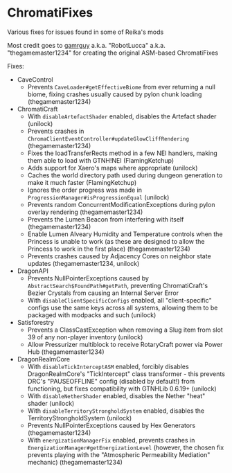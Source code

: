 # ChromatiFixes

Various fixes for issues found in some of Reika's mods

Most credit goes to [gamrguy](https://github.com/gamrguy) a.k.a. "RobotLucca" a.k.a. "thegamemaster1234" for creating the original ASM-based ChromatiFixes

Fixes:
- CaveControl
  - Prevents `CaveLoader#getEffectiveBiome` from ever returning a null biome, fixing crashes usually caused by pylon chunk loading (thegamemaster1234)
- ChromatiCraft
  - With `disableArtefactShader` enabled, disables the Artefact shader (unilock)
  - Prevents crashes in `ChromaClientEventController#updateGlowCliffRendering` (thegamemaster1234)
  - Fixes the loadTransferRects method in a few NEI handlers, making them able to load with GTNH!NEI (FlamingKetchup)
  - Adds support for Xaero's maps where appropriate (unilock)
  - Caches the world directory path used during dungeon generation to make it much faster (FlamingKetchup)
  - Ignores the order progress was made in `ProgressionManager#isProgressionEqual` (unilock)
  - Prevents random ConcurrentModificationExceptions during pylon overlay rendering (thegamemaster1234)
  - Prevents the Lumen Beacon from interfering with itself (thegamemaster1234)
  - Enable Lumen Alveary Humidity and Temperature controls when the Princess is unable to work (as these are designed to allow the Princess to work in the first place) (thegamemaster1234)
  - Prevents crashes caused by Adjacency Cores on neighbor state updates (thegamemaster1234, unilock)
- DragonAPI
  - Prevents NullPointerExceptions caused by `AbstractSearch$FoundPath#getPath`, preventing ChromatiCraft's Bezier Crystals from causing an Internal Server Error
  - With `disableClientSpecificConfigs` enabled, all "client-specific" configs use the same keys across all systems, allowing them to be packaged with modpacks and such (unilock)
- Satisforestry
  - Prevents a ClassCastException when removing a Slug item from slot 39 of any non-player inventory (unilock)
  - Allow Pressurizer multiblock to receive RotaryCraft power via Power Hub (thegamemaster1234)
- DragonRealmCore
  - With `disableTickInterceptASM` enabled, forcibly disables DragonRealmCore's "TickIntercept" class transformer - this prevents DRC's "PAUSEOFFLINE" config (disabled by default!) from functioning, but fixes compatibility with GTNHLib 0.6.19+ (unilock)
  - With `disableNetherShader` enabled, disables the Nether "heat" shader (unilock)
  - With `disableTerritoryStrongholdSystem` enabled, disables the TerritoryStrongholdSystem (unilock)
  - Prevents NullPointerExceptions caused by Hex Generators (thegamemaster1234)
  - With `energizationManagerFix` enabled, prevents crashes in `EnergizationManager#getEnergizationLevel` (however, the chosen fix prevents playing with the "Atmospheric Permeability Mediation" mechanic) (thegamemaster1234)
